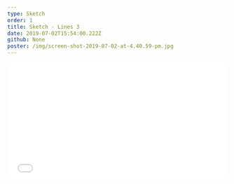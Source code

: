 ```yaml
---
type: Sketch
order: 1
title: Sketch - Lines 3
date: 2019-07-02T15:54:00.222Z
github: None
poster: /img/screen-shot-2019-07-02-at-4.40.59-pm.jpg
---
```

<iframe height="265" style="width: 100%;" scrolling="no" title="Sketch - Lines 3" src="//codepen.io/oajmeredith23/embed/bPMWWd/?height=265&theme-id=light&default-tab=js,result" frameborder="no" allowtransparency="true" allowfullscreen="true">

  See the Pen <a href='https://codepen.io/oajmeredith23/pen/bPMWWd/'>Sketch - Lines 3</a> by Oliver Meredith

  (<a href='https://codepen.io/oajmeredith23'>@oajmeredith23</a>) on <a href='https://codepen.io'>CodePen</a>.

</iframe>
